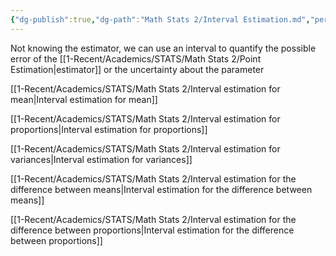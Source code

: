 ```yaml
---
{"dg-publish":true,"dg-path":"Math Stats 2/Interval Estimation.md","permalink":"/math-stats-2/interval-estimation/","created":"2025-02-25T20:17:39.851-05:00","updated":"2025-07-07T17:32:42.494-04:00"}
---
```


Not knowing the estimator, we can use an interval to quantify the possible error of the [[1-Recent/Academics/STATS/Math Stats 2/Point Estimation\|estimator]] or the uncertainty about the parameter

[[1-Recent/Academics/STATS/Math Stats 2/Interval estimation for mean\|Interval estimation for mean]]

[[1-Recent/Academics/STATS/Math Stats 2/Interval estimation for proportions\|Interval estimation for proportions]]

[[1-Recent/Academics/STATS/Math Stats 2/Interval estimation for variances\|Interval estimation for variances]]

[[1-Recent/Academics/STATS/Math Stats 2/Interval estimation for the difference between means\|Interval estimation for the difference between means]]

[[1-Recent/Academics/STATS/Math Stats 2/Interval estimation for the difference between proportions\|Interval estimation for the difference between proportions]]